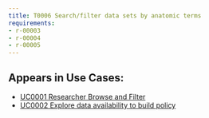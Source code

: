 ```yaml
---
title: T0006 Search/filter data sets by anatomic terms
requirements:
- r-00003
- r-00004
- r-00005
---
```


## Appears in Use Cases:

-   [UC0001 Researcher Browse and Filter](../use-cases/uc0001-researcher-browse-and-filter.md)
-   [UC0002 Explore data availability to build policy](../use-cases/uc0002-explore-data-availability-to-build-policy.md)
